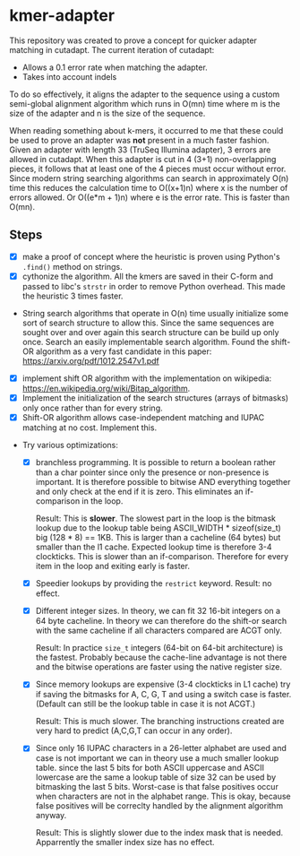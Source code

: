 # kmer-adapter

This repository was created to prove a concept for quicker adapter matching
in cutadapt. The current iteration of cutadapt:

- Allows a 0.1 error rate when matching the adapter.
- Takes into account indels

To do so effectively, it aligns the adapter to the sequence using a custom
semi-global alignment algorithm which runs in O(mn) time where m is the size
of the adapter and n is the size of the sequence.

When reading something about k-mers, it occurred to me that these could be used
to prove an adapter was **not** present in a much faster fashion. Given an
adapter with length 33 (TruSeq Illumina adapter), 3 errors are allowed in
cutadapt. When this adapter is cut in 4 (3+1) non-overlapping pieces, it
follows that at least one of the 4 pieces must occur without error. Since
modern string searching algorithms can search in approximately O(n) time this
reduces the calculation time to O((x+1)n) where x is the number of errors
allowed. Or O((e*m + 1)n) where e is the error rate. This is faster than
O(mn).

## Steps

- [x] make a proof of concept where the heuristic is proven using Python's 
  `.find()` method on strings.
- [x] cythonize the algorithm. All the kmers are saved in their C-form and
  passed to libc's `strstr` in order to remove Python overhead. This made
  the heuristic 3 times faster.
- String search algorithms that operate in O(n) time usually initialize some
  sort of search structure to allow this. Since the same sequences are sought 
  over and over again this search structure can be build up only once. Search
  an easily implementable search algorithm. Found the shift-OR algorithm 
  as a very fast candidate in this paper: https://arxiv.org/pdf/1012.2547v1.pdf
- [x] implement shift OR algorithm with the implementation on wikipedia:
  https://en.wikipedia.org/wiki/Bitap_algorithm.
- [x] Implement the initialization of the search structures (arrays of bitmasks)
  only once rather than for every string.
- [x] Shift-OR algorithm allows case-independent matching and IUPAC matching at
  no cost. Implement this.
- Try various optimizations:
  - [x] branchless programming. It is possible to return a boolean rather than 
    a char pointer since only the presence or non-presence is important. It 
    is therefore possible to bitwise AND everything together and only check at
    the end if it is zero. This eliminates an if-comparison in the loop. 
    
    Result: This is **slower**. The slowest part in the loop is the bitmask lookup
    due to the lookup table being ASCII_WIDTH * sizeof(size_t) big (128 * 8) == 1KB.
    This is larger than a cacheline (64 bytes) but smaller than the l1 cache. 
    Expected lookup time is therefore 3-4 clockticks. This is slower than an
    if-comparison. Therefore for every item in the loop and exiting early is
    faster.
  - [x] Speedier lookups by providing the `restrict` keyword. Result: no effect.
  - [x] Different integer sizes. In theory, we can fit 32 16-bit integers on 
    a 64 byte cacheline. In theory we can therefore do the shift-or search
    with the same cacheline if all characters compared are ACGT only. 
    
    Result: In practice `size_t` integers (64-bit on 64-bit architecture) is 
    the fastest. 
    Probably because the cache-line advantage is not there and the bitwise
    operations are faster using the native register size.
  - [x] Since memory lookups are expensive (3-4 clockticks in L1 cache) try if
    saving the bitmasks for A, C, G, T and using a switch case is faster.
    (Default can still be the lookup table in case it is not ACGT.) 

    Result: This is much slower. The branching instructions created
    are very hard to predict (A,C,G,T can occur in any order). 
  - [x] Since only 16 IUPAC characters in a 26-letter alphabet are used and 
    case is not important we can in theory use a much smaller lookup table. 
    since the last 5 bits for both ASCII uppercase and ASCII lowercase are the
    same a lookup table of size 32 can be used by bitmasking the last 5 bits.
    Worst-case is that false positives occur when characters are not in the
    alphabet range. This is okay, because false positives will be correclty 
    handled by the alignment algorithm anyway.
  
    Result: This is slightly slower due to the index mask that is needed. 
    Apparrently the smaller index size has no effect.
